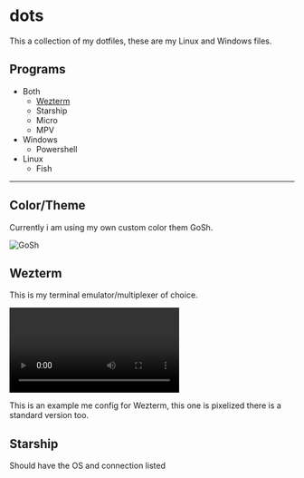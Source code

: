 # dots
This a collection of my dotfiles, these are my Linux and Windows files.

## Programs
- Both
    - [Wezterm](https://github.com/CryptisMidnight/dots#wezterm)
    - Starship
    - Micro
    - MPV
- Windows
    - Powershell
- Linux
    - Fish
***
## Color/Theme
Currently i am using my own custom color them GoSh.

![GoSh](https://github.com/CryptisMidnight/dots/assets/6416941/2e0678f4-ed8b-44d5-904a-c52784a0c019)

## Wezterm
This is my terminal emulator/multiplexer of choice.

![terminal](https://github.com/CryptisMidnight/dots/assets/6416941/51927c41-0f27-45b9-a240-777a431133ab.mp4)

This is an example me config for Wezterm, this one is pixelized there is a standard version too.

## Starship

Should have the OS and connection listed

